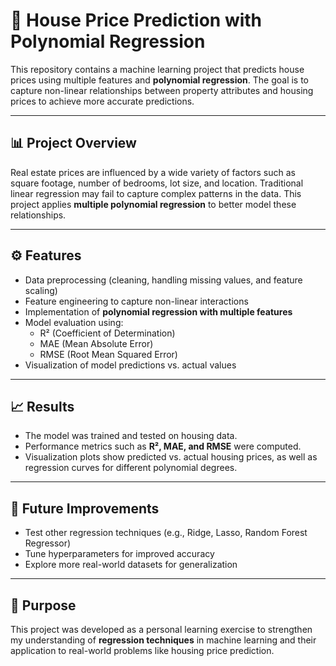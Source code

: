 # 🏡 House Price Prediction with Polynomial Regression  

This repository contains a machine learning project that predicts house prices using multiple features and **polynomial regression**. The goal is to capture non-linear relationships between property attributes and housing prices to achieve more accurate predictions.  

---

## 📊 Project Overview  
Real estate prices are influenced by a wide variety of factors such as square footage, number of bedrooms, lot size, and location. Traditional linear regression may fail to capture complex patterns in the data. This project applies **multiple polynomial regression** to better model these relationships.  

---

## ⚙️ Features  
- Data preprocessing (cleaning, handling missing values, and feature scaling)  
- Feature engineering to capture non-linear interactions  
- Implementation of **polynomial regression with multiple features**  
- Model evaluation using:  
  - R² (Coefficient of Determination)  
  - MAE (Mean Absolute Error)  
  - RMSE (Root Mean Squared Error)  
- Visualization of model predictions vs. actual values  

---

## 📈 Results  
- The model was trained and tested on housing data.  
- Performance metrics such as **R², MAE, and RMSE** were computed.  
- Visualization plots show predicted vs. actual housing prices, as well as regression curves for different polynomial degrees.  

---

## 🎯 Future Improvements  
- Test other regression techniques (e.g., Ridge, Lasso, Random Forest Regressor)  
- Tune hyperparameters for improved accuracy  
- Explore more real-world datasets for generalization  

---

## 📌 Purpose  
This project was developed as a personal learning exercise to strengthen my understanding of **regression techniques** in machine learning and their application to real-world problems like housing price prediction.  
